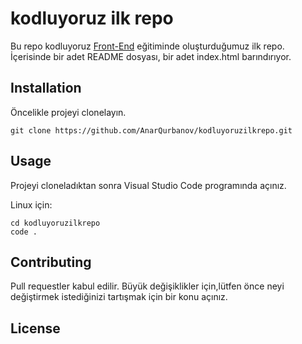 # kodluyoruz ilk repo
Bu repo kodluyoruz [Front-End]("https://academy.patika.dev/tr/paths/baslangic-seviye-frontend-web-development-patikasi") eğitiminde oluşturduğumuz ilk repo. İçerisinde bir adet README dosyası, bir adet index.html barındırıyor.

## Installation 
Öncelikle projeyi clonelayın.
```
git clone https://github.com/AnarQurbanov/kodluyoruzilkrepo.git
```

## Usage 
Projeyi cloneladıktan sonra Visual Studio Code programında açınız.

Linux için:

```
cd kodluyoruzilkrepo
code .
```

## Contributing

Pull requestler kabul edilir. Büyük değişiklikler için,lütfen önce neyi değiştirmek istediğinizi tartışmak için bir konu açınız. 

## License 
